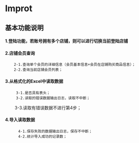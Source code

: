 # Improt

## 基本功能说明

#### 1.登陆功能，若账号拥有多个店铺，则可以进行切换当前登陆店铺

#### 2.店铺会员查询
        2-1.查询单个会员的详细信息（会员基本信息+会员在店铺购买商品信息）；
        2-2.查询当前店铺会员列表；
        
#### 3.从格式化的Excel中读取数据
         3-1.是否具有表头；
         3-2.读取的错误数据输出日志，读取不中断；
         3-3.读取有错误数据不进行第4步；
     
#### 4.导入读取数据
          4-1.保存失败的数据输出日志，保存不中断；
          4-2.统计导入成功的记录数；
